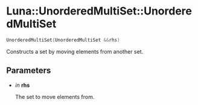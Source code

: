 # Luna::UnorderedMultiSet::UnorderedMultiSet

```c++
UnorderedMultiSet(UnorderedMultiSet &&rhs)
```

Constructs a set by moving elements from another set. 



## Parameters
* *in* **rhs**

    The set to move elements from. 

